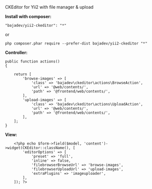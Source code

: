 CKEditor for Yii2 with file manager & upload

**Install with composer:** 

    "bajadev/yii2-ckeditor": "*"
or

    php composer.phar require --prefer-dist bajadev/yii2-ckeditor "*"

**Controller:**

    public function actions()
    {
    
        return [
            'browse-images' => [
                'class' => 'bajadev\ckeditor\actions\BrowseAction',
                'url' => '@web/contents/',
                'path' => '@frontend/web/contents/',
            ],
            'upload-images' => [
                'class' => 'bajadev\ckeditor\actions\UploadAction',
                'url' => '@web/contents/',
                'path' => '@frontend/web/contents/',
            ],
        ];
    }

**View:**

        <?php echo $form->field($model, 'content')->widget(CKEditor::className(), [
            'editorOptions' => [
                'preset' => 'full',
                'inline' => false,
                'filebrowserBrowseUrl' => 'browse-images',
                'filebrowserUploadUrl' => 'upload-images',
				'extraPlugins' => 'imageuploader',
            ],
        ]); ?>
